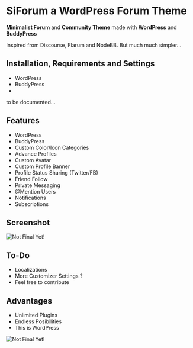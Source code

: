 # SiForum a WordPress Forum Theme 

**Minimalist Forum** and **Community Theme** made with **WordPress** and **BuddyPress**

Inspired from Discourse, Flarum and NodeBB. But much much simpler...



## Installation, Requirements and Settings

- WordPress
- BuddyPress
- 

to be documented...

## Features
 
- WordPress
- BuddyPress
- Custom Color/Icon Categories
- Advance Profiles
- Custom Avatar
- Custom Profile Banner
- Profile Status Sharing (Twitter/FB)
- Friend Follow
- Private Messaging
- @Mention Users
- Notifications
- Subscriptions


## Screenshot

![Not Final Yet!](https://raw.githubusercontent.com/sinanisler/SiForum/main/SiForum-v3.png)


## To-Do

- Localizations
- More Customizer Settings ?
- Feel free to contribute


## Advantages
- Unlimited Plugins
- Endless Posibilities 
- This is WordPress 

![Not Final Yet!](https://raw.githubusercontent.com/sinanisler/SiForum/main/gigi.gif)
